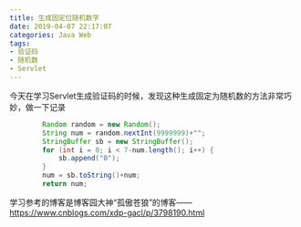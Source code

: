 ```yaml
---
title: 生成固定位随机数字
date: 2019-04-07 22:17:07
categories: Java Web
tags: 
- 验证码
- 随机数
- Servlet
---
```


今天在学习Servlet生成验证码的时候，发现这种生成固定为随机数的方法非常巧妙，做一下记录

```java
        Random random = new Random();
        String num = random.nextInt(9999999)+"";
        StringBuffer sb = new StringBuffer();
        for (int i = 0; i < 7-num.length(); i++) {
            sb.append("0");
        }
        num = sb.toString()+num;
        return num; 
```

学习参考的博客是博客园大神“孤傲苍狼”的博客——https://www.cnblogs.com/xdp-gacl/p/3798190.html